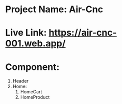 # Project Name: Air-Cnc
# Live Link: https://air-cnc-001.web.app/
# Component:
1. Header
2. Home:
    1. HomeCart
    2. HomeProduct
